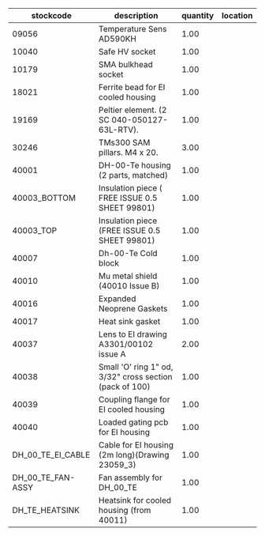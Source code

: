 |stockcode|description|quantity|location|
|---------|-----------|--------|--------|
|09056|Temperature Sens AD590KH|1.00||
|10040|Safe HV socket|1.00||
|10179|SMA bulkhead socket|1.00||
|18021|Ferrite bead for EI cooled housing|1.00||
|19169|Peltier element. (2 SC 040-050127-63L-RTV).|1.00||
|30246|TMs300 SAM pillars. M4 x 20.|3.00| |
|40001|DH-00-Te housing (2 parts, matched)|1.00||
|40003_BOTTOM|Insulation piece ( FREE ISSUE  0.5  SHEET  99801)|1.00||
|40003_TOP|Insulation piece (FREE  ISSUE  0.5  SHEET 99801)|1.00||
|40007|Dh-00-Te Cold block|1.00||
|40010|Mu metal shield (40010 Issue B)|1.00||
|40016|Expanded Neoprene Gaskets|1.00||
|40017|Heat sink gasket|1.00||
|40037|Lens to EI drawing A3301/00102 issue A|2.00||
|40038|Small 'O' ring 1" od, 3/32" cross section (pack of 100)|1.00||
|40039|Coupling flange for EI cooled housing|1.00||
|40040|Loaded gating pcb for EI housing|1.00||
|DH_00_TE_EI_CABLE|Cable for EI housing (2m long)(Drawing 23059_3)|1.00||
|DH_00_TE_FAN-ASSY|Fan assembly for DH_00_TE|1.00||
|DH_TE_HEATSINK|Heatsink for cooled housing (from 40011)|1.00||
